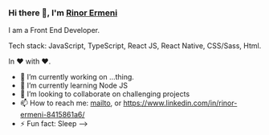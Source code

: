 ### Hi there 👋, I'm  [Rinor Ermeni](https://rinorermeni.com/) 

I am a Front End Developer.

Tech stack: JavaScript, TypeScript, React JS, React Native, CSS/Sass, Html.

In ❤️ with ❤️.


- 🔭 I’m currently working on ...thing.
- 🌱 I’m currently learning Node JS
- 👯 I’m looking to collaborate on challenging projects
- 📫 How to reach me: [mailto](mailto:nori.ermeni@gmail.com), or https://www.linkedin.com/in/rinor-ermeni-8415861a6/
- ⚡ Fun fact: Sleep
-->
